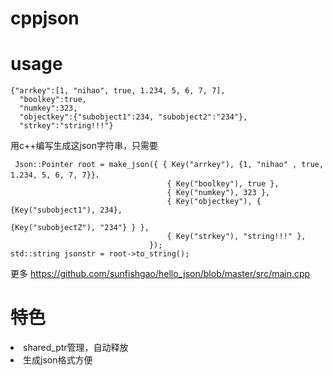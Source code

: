 # cppjson

# usage
```
{"arrkey":[1, "nihao", true, 1.234, 5, 6, 7, 7], 
  "boolkey":true, 
  "numkey":323, 
  "objectkey":{"subobject1":234, "subobject2":"234"}, 
  "strkey":"string!!!"}
```
<p>用c++编写生成这json字符串，只需要</p>

```
 Json::Pointer root = make_json({ { Key("arrkey"), {1, "nihao" , true, 1.234, 5, 6, 7, 7}}，
                                   { Key("boolkey"), true },
                                   { Key("numkey"), 323 },                               
                                   { Key("objectkey"), { {Key("subobject1"), 234}, 
                                                         {Key("subobjectZ"), "234"} } },
                                   { Key("strkey"), "string!!!" },
                               });
std::string jsonstr = root->to_string();
```
更多 https://github.com/sunfishgao/hello_json/blob/master/src/main.cpp

# 特色
<li>shared_ptr管理，自动释放 </li>
<li> 生成json格式方便</li>
